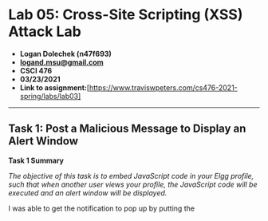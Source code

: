 # Lab 05: Cross-Site Scripting (XSS) Attack Lab
- **Logan Dolechek (n47f693)**
- **logand.msu@gmail.com**
- **CSCI 476**
- **03/23/2021**
- **Link to assignment:**[https://www.traviswpeters.com/cs476-2021-spring/labs/lab03]
---

## Task 1: Post a Malicious Message to Display an Alert Window

**Task 1 Summary**

_The objective of this task is to embed JavaScript code in your Elgg profile, such that when another user views your profile, the JavaScript code will be executed and an alert window will be displayed._

I was able to get the notification to pop up by putting the <script> line into the short discription part of Alice's about me. When done I got this pop up menu that will be shown below. 

<img src =  width="" height="">

## Task 2: Post a Malicious Message to Display Cookies.

**Task 2 Summary**

_The objective of this task is to embed JavaScript code in your Elgg profile, such that when another user views your profile, the user's cookies will be displayed in the alert window this window. This can be done by adding additional code to the JavaScript code from the previous task._

After embeding the JavaScript within the profile I was able to get this pop up screen that will be shown below. 

<img src = width="" height="">

**Task 3 Summary**

_The objective of this task is to get the JavaScript code to send the information of the cookies to the attacker and not notify the victim about it._

After embeding the <script> line within the victims profile I was able to get the info to pop up on the attackers side. Images below will show what I mean. 
  
<img src = width="" height="">
<img src = width="" height="">

#Task 4: Becoming the Victims Friend

**Task Summary**

_The objective of this task is to embed some malicious code on Samy's profile so that when any other user simply visits his page, they will automatically be added as a friend, even though they don't phsyically click "add friend"._

**Task 4.1**

I was able to find what I needed to add to the //FILL IN section of the JavaScript code by logging in as Alice and then visiting Samy's profile then addhing him as a friend. Using the built in HTTP reader on firefox I was able to find the ts + token + ts + token to use within that FILL IN section. Below will be the line I used.

var sendurl="http://xsslabelgg.com/action/friends/add?=59" + ts + token + ts + token;

**Task 4.2**

Yes, if you have the editor mode you can use the script HTML tag to embed the JavaScript code to force the attack. Done to a similar style done in Task 1. 

## Task 5: Modifying the Victim's Profile

**Task Summary**

_The objective of this task is to modify the victim's profile when the victim visit's Samy's page. We will write an XSS worm to complete the task. This worm does not self-propogate._

**Task 5.1**

The following variables were set to these values for the following attack:

Var sendurl =  "http://www.xsslabelgg.com/action/profile/edit" 

Var content= "__elgg_token="+elgg.security.token.__elgg_token+ts+name+"&description=edited by Samy&accesslevel[description]=2&briefdescription=&accesslevel[briefdescription]=2&location=&accesslevel[location]=2&interests=&accesslevel[interests]=2&skills=&accesslevel[skills]=2&contactemail=&accesslevel[contactemail]=2&phone=&accesslevel[phone]=2&mobile=&accesslevel[mobile]=2&website=&accesslevel[website]=2&twitter=&accesslevel[twitter]=2"+guid; 

Var samyGuid= 59;

After setting these variables, loggin in as Alice and Visiting Samy's profile. Alice's profile was edited to "edited by samy". 

**Task 5.2**

Without "line 1" the attack would run on Samy's page overriding the code and defeating it's purpose of spreading to the other profiles or defeat the purpose of targeting other profiles.

## Task 6: Writing a Self-Propogating XSS Worm

I honestly couldn't figure this step out. The assignment is already late so, may as well submit what I got so far. 
